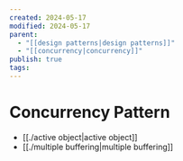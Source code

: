 ```yaml
---
created: 2024-05-17
modified: 2024-05-17
parent:
  - "[[design patterns|design patterns]]"
  - "[[concurrency|concurrency]]"
publish: true
tags: 
---
```


# Concurrency Pattern
- [[./active object|active object]]
- [[./multiple buffering|multiple buffering]]